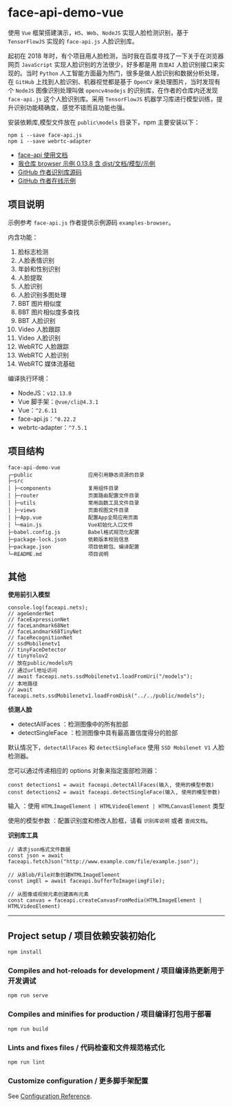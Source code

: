 # face-api-demo-vue

使用 `Vue` 框架搭建演示，`H5`、`Web`、`NodeJS` 实现人脸检测识别，基于 `TensorFlowJS` 实现的 `face-api.js` 人脸识别库。

起初在 2018 年时，有个项目用人脸检测，当时我在百度寻找了一下关于在浏览器网页 `JavaScript` 实现人脸识别的方法很少，好多都是用 `百度AI` 人脸识别接口来实现的。当时 `Python` 人工智能方面最为热门，很多是做人脸识别和数据分析处理，在 `GitHub` 上找到人脸识别、机器视觉都是基于 `OpenCV` 来处理图片，当时发现有个 `NodeJS` 图像识别处理叫做 `opencv4nodejs` 的识别库，在作者的仓库内还发现 `face-api.js` 这个人脸识别库。采用 `TensorFlowJS` 机器学习库进行模型训练，提升识别功能精确度，感觉不错而且功能也强。

安装依赖库,模型文件放在 `public\models` 目录下，npm 主要安装以下：

```shell
npm i --save face-api.js
npm i --save webrtc-adapter
```

- [face-api 使用文档](https://justadudewhohacks.github.io/face-api.js/docs/globals.html)
- [我仓库 browser 示例 0.13.8 含 dist/文档/模型/示例](https://github.com/TsMask/face-api-demo)
- [GitHub 作者识别库源码](https://github.com/justadudewhohacks/face-api.js)
- [GitHub 作者在线示例](https://justadudewhohacks.github.io/face-api.js)

## 项目说明

示例参考 `face-api.js` 作者提供示例源码 `examples-browser`。

内含功能：

1. 脸标志检测
2. 人脸表情识别
3. 年龄和性别识别
4. 人脸提取
5. 人脸识别
6. 人脸识别多图处理
7. BBT 图片相似度
8. BBT 图片相似度多查找
9. BBT 人脸识别
10. Video 人脸跟踪
11. Video 人脸识别
12. WebRTC 人脸跟踪
13. WebRTC 人脸识别
14. WebRTC 媒体流基础

编译执行环境：

- NodeJS：`v12.13.0`
- Vue 脚手架：`@vue/cli@4.3.1`
- Vue：`^2.6.11`
- face-api.js：`^0.22.2`
- webrtc-adapter：`^7.5.1`

## 项目结构

```text
face-api-demo-vue
┌─public                  应用引用静态资源的目录
├─src
│ ├─components            复用组件目录
│ ├─router                页面路由配置文件目录
│ ├─utils                 常用函数工具文件目录
│ ├─views                 页面视图文件目录
│ ├─App.vue               配置App全局应用页面
│ └─main.js               Vue初始化入口文件
├─babel.config.js         Babel格式规范化配置
├─package-lock.json       依赖版本校验信息
├─package.json            项目依赖包、编译配置
└─README.md               项目说明
```

## 其他

**使用前引入模型**

```
console.log(faceapi.nets);
// ageGenderNet
// faceExpressionNet
// faceLandmark68Net
// faceLandmark68TinyNet
// faceRecognitionNet
// ssdMobilenetv1
// tinyFaceDetector
// tinyYolov2
// 放在public/models内
// 通过url地址访问
// await faceapi.nets.ssdMobilenetv1.loadFromUri("/models");
// 本地路径
// await faceapi.nets.ssdMobilenetv1.loadFromDisk("../../public/models");
```

**侦测人脸**

- detectAllFaces ：检测图像中的所有脸部
- detectSingleFace ：检测图像中具有最高置信度得分的脸部

默认情况下，`detectAllFaces` 和 `detectSingleFace` 使用 `SSD Mobilenet V1` 人脸检测器。

您可以通过传递相应的 options 对象来指定面部检测器：

```
const detections1 = await faceapi.detectAllFaces(输入, 使用的模型参数)
const detections2 = await faceapi.detectSingleFace(输入, 使用的模型参数)
```

输入 ：使用 `HTMLImageElement | HTMLVideoElement | HTMLCanvasElement` 类型

使用的模型参数 ：配置识别度和修改人脸框，请看 `识别库说明` 或者 `查阅文档`。

**识别库工具**

```
// 请求json格式文件数据
const json = await faceapi.fetchJson("http://www.example.com/file/example.json");

// 从Blob/File对象创建HTMLImageElement
const imgEl = await faceapi.bufferToImage(imgFile);

// 从图像或视频元素创建画布元素
const canvas = faceapi.createCanvasFromMedia(HTMLImageElement | HTMLVideoElement)
```

---

## Project setup / 项目依赖安装初始化

```
npm install
```

### Compiles and hot-reloads for development / 项目编译热更新用于开发调试

```
npm run serve
```

### Compiles and minifies for production / 项目编译打包用于部署

```
npm run build
```

### Lints and fixes files / 代码检查和文件规范格式化

```
npm run lint
```

### Customize configuration / 更多脚手架配置

See [Configuration Reference](https://cli.vuejs.org/config/).
